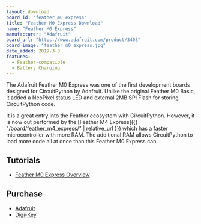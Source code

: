 ```yaml
---
layout: download
board_id: "feather_m0_express"
title: "Feather M0 Express Download"
name: "Feather M0 Express"
manufacturer: "Adafruit"
board_url: "https://www.adafruit.com/product/3403"
board_image: "feather_m0_express.jpg"
date_added: 2019-3-8
features:
  - Feather-compatible
  - Battery Charging
---
```


The Adafruit Feather M0 Express was one of the first development boards designed for CircuitPython by Adafruit. Unlike the original Feather M0 Basic, it added a NeoPixel status LED and external 2MB SPI Flash for storing CircuitPython code.

It is a great entry into the Feather ecosystem with CircuitPython. However, it is now out performed by the [Feather M4 Express]({{ "/board/feather_m4_express/" | relative_url }}) which has a faster microcontroller with more RAM. The additional RAM allows CircuitPython to load more code all at once than this Feather M0 Express can.

## Tutorials
* [Feather M0 Express Overview](https://learn.adafruit.com/adafruit-feather-m0-express-designed-for-circuit-python-circuitpython)

## Purchase
* [Adafruit](https://www.adafruit.com/product/3403)
* [Digi-Key](https://www.digikey.com/short/p87w83)

